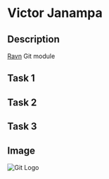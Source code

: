 # Victor Janampa

## Description
[Ravn](https://ravn.co) Git module

## Task 1

## Task 2

## Task 3

## Image
![Git Logo
](https://upload.wikimedia.org/wikipedia/commons/e/e0/Git-logo.svg)